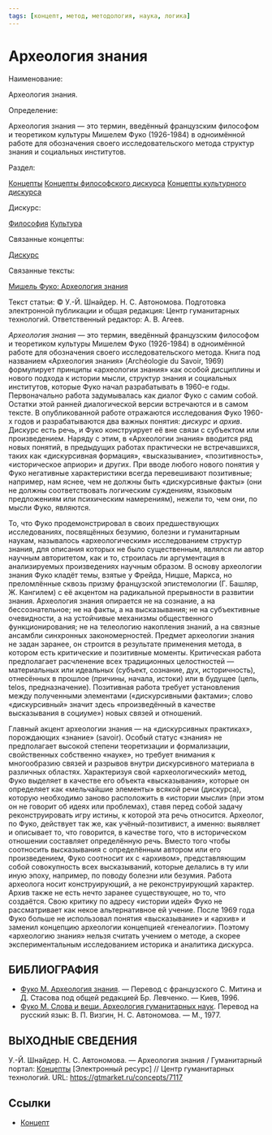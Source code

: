 ```yaml
---
tags: [концепт, метод, методология, наука, логика]
---
```

# Археология знания

Наименование:

Археология знания.

Определение:

Археология знания — это термин, введённый французским философом и теоретиком культуры Мишелем Фуко (1926-1984) в одноимённой работе для обозначения своего исследовательского метода структур знания и социальных институтов.

Раздел:

[Концепты](https://gtmarket.ru/concepts/)  [Концепты философского дискурса](https://gtmarket.ru/concepts/philosophical-concepts) [Концепты культурного дискурса](https://gtmarket.ru/concepts/cultural-concepts)

Дискурс:

[Философия](https://gtmarket.ru/concepts/6862) [Культура](https://gtmarket.ru/concepts/6859)

Связанные концепты:

[Дискурс](https://gtmarket.ru/concepts/6987)

Связанные тексты:

[Мишель Фуко: Археология знания](https://gtmarket.ru/library/basis/6850)

Текст статьи: © У.-Й. Шнайдер. Н. С. Автономова. Подготовка электронной публикации и общая редакция: Центр гуманитарных технологий. Ответственный редактор: А. В. Агеев.

_Археология знания_ — это термин, введённый французским философом и теоретиком культуры Мишелем Фуко (1926-1984) в одноимённой работе для обозначения своего исследовательского метода. Книга под названием «Археология знания» (Archéologie du Savoir, 1969) формулирует принципы «археологии знания» как особой дисциплины и нового подхода к истории мысли, структур знания и социальных институтов, которые Фуко начал разрабатывать в 1960-е годы. Первоначально работа задумывалась как диалог Фуко с самим собой. Остатки этой ранней диалогической версии встречаются и в самом тексте. В опубликованной работе отражаются исследования Фуко 1960-х годов и разрабатываются два важных понятия: _дискурс_ и _архив_. Дискурс есть речь, и Фуко конструирует её вне связи с субъектом или произведением. Наряду с этим, в «Археологии знания» вводится ряд новых понятий, в предыдущих работах практически не встречавшихся, таких как «дискурсивная формация», «высказывание», «позитивность», «историческое априори» и других. При вводе любого нового понятия у Фуко негативные характеристики всегда перевешивают позитивные; например, нам яснее, чем не должны быть «дискурсивные факты» (они не должны соответствовать логическим суждениям, языковым предложениям или психическим намерениям), нежели то, чем они, по мысли Фуко, являются.

То, что Фуко продемонстрировал в своих предшествующих исследованиях, посвящённых безумию, болезни и гуманитарным наукам, называлось «археологическим» исследованием структур знания, для описания которых не было существенным, являлся ли автор научным авторитетом, как и то, строилась ли аргументация в анализируемых произведениях научным образом. В основу археологии знания Фуко кладёт темы, взятые у Фрейда, Ницше, Маркса, но преломлённые сквозь призму французской эпистемологии (Г. Башляр, Ж. Кангилем) с её акцентом на радикальной прерывности в развитии знания. Археология знания опирается не на сознание, а на бессознательное; не на факты, а на высказывания; не на субъективные очевидности, а на устойчивые механизмы общественного функционирования; не на телеологию накопления знаний, а на связные ансамбли синхронных закономерностей. Предмет археологии знания не задан заранее, он строится в результате применения метода, в котором есть критические и позитивные моменты. Критическая работа предполагает расчленение всех традиционных целостностей — материальных или идеальных (субъект, сознание, дух, историчность), отнесённых в прошлое (причины, начала, истоки) или в будущее (цель, telos, предназначение). Позитивная работа требует установления между полученными элементами («дискурсивными фактами»; слово «дискурсивный» значит здесь «произведённый в качестве высказывания в социуме») новых связей и отношений.

Главный акцент археологии знания — на «дискурсивных практиках», порождающих «знание» (savoir). Особый статус «знания» не предполагает высокой степени теоретизации и формализации, свойственных собственно «науке», но требует внимания к многообразию связей и разрывов внутри дискурсивного материала в различных областях. Характеризуя свой «археологический» метод, Фуко выделяет в качестве его объекта «высказывания», которые он определяет как «мельчайшие элементы» всякой речи (дискурса), которую необходимо заново расположить в «истории мысли» (при этом он не говорит об идеях или проблемах), ставя перед собой задачу реконструировать игру истины, к которой эта речь относится. Археолог, по Фуко, действует так же, как учёный-позитивист, а именно: выявляет и описывает то, что говорится, в качестве того, что в историческом отношении составляет определённую речь. Вместо того чтобы соотносить высказывания с определённым автором или его произведением, Фуко соотносит их с «архивом», представляющим собой совокупность всех высказываний, которые делались в ту или иную эпоху, например, по поводу болезни или безумия. Работа археолога носит конструирующий, а не реконструирующий характер. Архив также не есть нечто заранее существующее, но то, что создаётся. Свою критику по адресу «истории идей» Фуко не рассматривает как некое альтернативное ей учение. После 1969 года Фуко больше не использовал понятия «высказывание» и «архив» и заменил концепцию археологии концепцией «генеалогии». Поэтому «археологию знания» нельзя считать учением о методе, а скорее экспериментальным исследованием историка и аналитика дискурса.

## БИБЛИОГРАФИЯ

- [Фуко М. Археология знания](https://gtmarket.ru/library/basis/6850). — Перевод с французского С. Митина и Д. Стасова под общей редакцией Бр. Левченко. — Киев, 1996.
- [Фуко М. Слова и вещи. Археология гуманитарных наук](https://gtmarket.ru/library/basis/5169). Перевод на русский язык: В. П. Визгин, Н. С. Автономова. — М., 1977.

## ВЫХОДНЫЕ СВЕДЕНИЯ

У.-Й. Шнайдер. Н. С. Автономова. — Археология знания / Гуманитарный портал: [Концепты](https://gtmarket.ru/concepts/) [Электронный ресурс] // Центр гуманитарных технологий. URL: <https://gtmarket.ru/concepts/7117>

## Ссылки

- [Концепт](Концепт.md)
